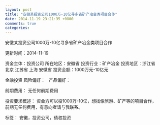 ```yaml
---
layout: post
title: "安徽某投资公司1000万-10亿寻多省矿产冶金类项目合作"
date: 2014-11-19 23:21:35 +0800
comments: true
categories: 
---
```

安徽某投资公司1000万-10亿寻多省矿产冶金类项目合作



更新时间：2014-11-19

资金主体：投资公司
所在地区：安徽省
投资行业：矿产冶金
投资地区：浙江省 北京 江苏省 上海 安徽省
投资金额：1000万元-10亿元

金融投资
风险偏好：
                             
                                                                                产品偏好：

前期费用：
无任何前期费用

投资要求概述：
资金方可以投1000万-10亿，想找像旅游、矿产等的项目合作，前期无任何费用，有意向者请与我联系。

标签：
安徽，投资公司，债权投资

